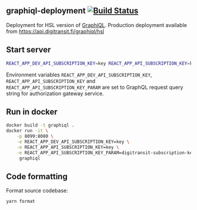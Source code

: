 ## graphiql-deployment [![Build Status](https://travis-ci.org/HSLdevcom/graphiql-deployment.svg?branch=master)](https://travis-ci.org/HSLdevcom/graphiql-deployment)

Deployment for HSL version of [GraphiQL](https://github.com/graphql/graphiql). Production deployment available from https://api.digitransit.fi/graphiql/hsl

## Start server

```sh
REACT_APP_DEV_API_SUBSCRIPTION_KEY=key REACT_APP_API_SUBSCRIPTION_KEY=key REACT_APP_API_SUBSCRIPTION_KEY_PARAM=digitransit-subscription-key yarn start
```

Environment variables `REACT_APP_DEV_API_SUBSCRIPTION_KEY`, `REACT_APP_API_SUBSCRIPTION_KEY` and `REACT_APP_API_SUBSCRIPTION_KEY_PARAM` are set to GraphQL request query string for authorization gateway service.

## Run in docker

```sh
docker build -t graphiql .
docker run -it \
    -p 8099:8080 \
    -e REACT_APP_DEV_API_SUBSCRIPTION_KEY=key \
    -e REACT_APP_API_SUBSCRIPTION_KEY=key \
    -e REACT_APP_API_SUBSCRIPTION_KEY_PARAM=digitransit-subscription-key \
     graphiql
```

## Code formatting

Format source codebase:

```sh
yarn format
```
